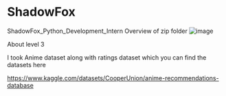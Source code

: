 # ShadowFox
ShadowFox_Python_Development_Intern
Overview of zip folder
![image](https://github.com/deshaboina-2210030452/ShadowFox/assets/162108375/ca31e2b8-65f2-4126-98c5-32b5a520758a)

About level 3 

I took Anime dataset along with ratings dataset which you can find the datasets here

https://www.kaggle.com/datasets/CooperUnion/anime-recommendations-database


